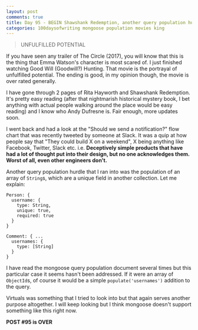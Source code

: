 ```yaml
---
layout: post
comments: true
title: Day 95 - BEGIN Shawshank Redemption, another query population hurdle
categories: 100daysofwriting mongoose population movies king
---
```


> UNFULFILLED POTENTIAL

If you have seen any trailer of The Circle (2017), you will know that this is
the thing that Emma Watson's character is most scared of. I just finished
watching Good Will (Goodwill?) Hunting. That movie is the portrayal of
unfulfilled potential. The ending is good, in my opinion though, the movie
is over rated generally.

I have gone through 2 pages of Rita Hayworth and Shawshank Redemption. It's
pretty easy reading (after that nightmarish historical mystery book, I bet
anything with actual people walking around the place would be easy reading) and
I know who Andy Dufresne is. Fair enough, more updates soon.

I went back and had a look at the "Should we send a notification?" flow chart
that was recently tweeted by someone at Slack. It was a quip at how people say
that "They could build X on a weekend", X being anything like Facebook, Twitter,
Slack etc. i.e. **Deceptively simple products that have had a lot of thought put
into their design, but no one acknowledges them. Worst of all, even other
engineers don't.**

Another query population hurdle that I ran into was the population of an array
of `String`s, which are a unique field in another collection. Let me explain:

```
Person: {
  username: {
    type: String,
    unique: true,
    required: true
  }
}

Comment: { ...
  usernames: {
    type: [String]
  }
}
```

I have read the mongoose query population document several times but this
particular case it seems hasn't been addressed. If it were an array of
`ObjectId`s, of course it would be a simple `populate('usernames')` addition to
the query.

Virtuals was something that I tried to look into but that again serves another
purpose altogether. I will keep looking but I think mongoose doesn't support
something like this right now.

**POST #95 is OVER**
